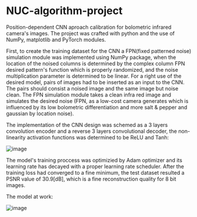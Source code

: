 # NUC-algorithm-project
Position-dependent CNN aproach calibration for bolometric infrared camera's images. The project was crafted with python and the use of NumPy, matplotlib and PyTorch modules.

First, to create the training dataset for the CNN a FPN(fixed patterned noise) simulation module was implemented using NumPy package, when the location of the noised columns is determined by the complex column FPN desired pattern's function which is properly randomized, and the noise multiplication parameter is determined to be linear. For a right use of the desired model,  pairs of images had to be inserted as an input to the CNN. The pairs should consist a noised image and the same image but noise clean. The FPN simulation module takes a clean infra red image and simulates the desired noise (FPN, as a low-cost camera generates which is influenced by its low bolometric differentiation and more salt & pepper and gaussian by location noise).

The implementation of the CNN design was schemed as a 3 layers convolution encoder and a reverse 3 layers convolutional decoder, the non-linearity activation functions was determined to be ReLU and Tanh:

![image](https://user-images.githubusercontent.com/72237098/130953685-007d2511-210e-4985-9b99-e246036fbefa.png)

The model's training proccess was optimizied by Adam optimizer and its learning rate has decayed with a proper learning rate scheduler.
After the training loss had converged to a fine minimum, the test dataset resulted a PSNR value of 30.9[dB], which is a fine reconstruction quality for 8 bit images.

The model at work:

![image](https://user-images.githubusercontent.com/72237098/130953919-da38cf32-4dc1-4561-953a-eb14d3c63a27.png)

